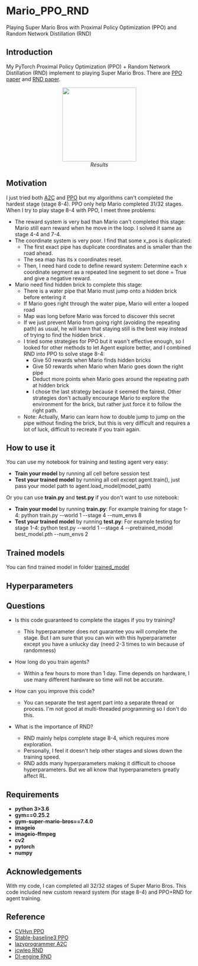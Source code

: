 # Mario_PPO_RND
Playing Super Mario Bros with Proximal Policy Optimization (PPO) and Random Network Distillation (RND)

## Introduction

My PyTorch Proximal Policy Optimization (PPO) + Random Network Distillation (RND) implement to playing Super Mario Bros. There are [PPO paper](https://arxiv.org/abs/1707.06347) and [RND paper](https://arxiv.org/abs/1810.12894).
<p align="center">
  <img src="demo/gif/8-4.gif" width="200"><br/>
  <i>Results</i>
</p>

## Motivation

I just tried both [A2C](https://github.com/CVHvn/Mario_A2C) and [PPO](https://github.com/CVHvn/Mario_PPO) but my algorithms can't completed the hardest stage (stage 8-4). PPO only help Mario completed 31/32 stages. When I try to play stage 8-4 with PPO, I meet three problems:
- The reward system is very bad than Mario can't completed this stage: Mario still earn reward when he move in the loop. I solved it same as stage 4-4 and 7-4.
- The coordinate system is very poor. I find that some x_pos is duplicated:
  - The first exact pipe has duplicate coordinates and is smaller than the road ahead.
  - The sea map has its x coordinates reset.
  - Then, I need hard code to define reward system: Determine each x coordinate segment as a repeated line segment to set done = True and give a negative reward.
- Mario need find hidden brick to complete this stage:
  - There is a water pipe that Mario must jump onto a hidden brick before entering it
  - If Mario goes right through the water pipe, Mario will enter a looped road
  - Map was long before Mario was forced to discover this secret
  - If we just prevent Mario from going right (avoiding the repeating path) as usual, he will learn that staying still is the best way instead of trying to find the hidden brick .
  - I tried some strategies for PPO but it wasn't effective enough, so I looked for other methods to let Agent explore better, and I combined RND into PPO to solve stage 8-4:
    - Give 50 rewards when Mario finds hidden bricks
    - Give 50 rewards when Mario when Mario goes down the right pipe
    - Deduct more points when Mario goes around the repeating path at hidden brick
    - I chose the last strategy because it seemed the fairest. Other strategies don't actually encourage Mario to explore the environment for the brick, but rather just force it to follow the right path.
  - Note: Actually, Mario can learn how to double jump to jump on the pipe without finding the brick, but this is very difficult and requires a lot of luck, difficult to recreate if you train again.

## How to use it

You can use my notebook for training and testing agent very easy:
* **Train your model** by running all cell before session test
* **Test your trained model** by running all cell except agent.train(), just pass your model path to agent.load_model(model_path)

Or you can use **train.py** and **test.py** if you don't want to use notebook:
* **Train your model** by running **train.py**: For example training for stage 1-4: python train.py --world 1 --stage 4 --num_envs 8
* **Test your trained model** by running **test.py**: For example testing for stage 1-4: python test.py --world 1 --stage 4 --pretrained_model best_model.pth --num_envs 2

## Trained models

You can find trained model in folder [trained_model](trained_model)

## Hyperparameters

## Questions

* Is this code guaranteed to complete the stages if you try training?
  
  - This hyperparameter does not guarantee you will complete the stage. But I am sure that you can win with this hyperparameter except you have a unlucky day (need 2-3 times to win because of randomness)

* How long do you train agents?
  
  - Within a few hours to more than 1 day. Time depends on hardware, I use many different hardware so time will not be accurate.

* How can you improve this code?
  
  - You can separate the test agent part into a separate thread or process. I'm not good at multi-threaded programming so I don't do this.

* What is the importance of RND?

  - RND mainly helps complete stage 8-4, which requires more exploration. 
  - Personally, I feel it doesn't help other stages and slows down the training speed. 
  - RND adds many hyperparameters making it difficult to choose hyperparameters. But we all know that hyperparameters greatly affect RL.

## Requirements

* **python 3>3.6**
* **gym==0.25.2**
* **gym-super-mario-bros==7.4.0**
* **imageio**
* **imageio-ffmpeg**
* **cv2**
* **pytorch** 
* **numpy**

## Acknowledgements
With my code, I can completed all 32/32 stages of Super Mario Bros. This code included new custom reward system (for stage 8-4) and PPO+RND for agent training.

## Reference
* [CVHvn PPO](https://github.com/CVHvn/Mario_PPO)
* [Stable-baseline3 PPO](https://stable-baselines3.readthedocs.io/en/master/_modules/stable_baselines3/ppo/ppo.html#PPO)
* [lazyprogrammer A2C](https://github.com/lazyprogrammer/machine_learning_examples/tree/master/rl3/a2c)
* [jcwleo RND](https://github.com/jcwleo/random-network-distillation-pytorch/blob/master/utils.py)
* [DI-engine RND](https://opendilab.github.io/DI-engine/12_policies/rnd.html)